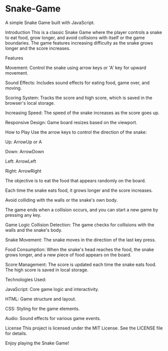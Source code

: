 # Snake-Game
A simple Snake Game built with JavaScript.




Introduction
This is a classic Snake Game where the player controls a snake to eat food, grow longer, and avoid collisions with itself or 
the game boundaries. The game features increasing difficulty as the snake grows longer and the score increases.



Features

Movement: Control the snake using arrow keys or 'A' key for upward movement.

Sound Effects: Includes sound effects for eating food, game over, and moving.

Scoring System: Tracks the score and high score, which is saved in the browser's local storage.

Increasing Speed: The speed of the snake increases as the score goes up.

Responsive Design: Game board resizes based on the viewport.



How to Play
Use the arrow keys to control the direction of the snake:

Up: ArrowUp or A

Down: ArrowDown

Left: ArrowLeft

Right: ArrowRight

The objective is to eat the food that appears randomly on the board.

Each time the snake eats food, it grows longer and the score increases.

Avoid colliding with the walls or the snake's own body.

The game ends when a collision occurs, and you can start a new game by pressing any key.



Game Logic
Collision Detection: The game checks for collisions with the walls and the snake's body.

Snake Movement: The snake moves in the direction of the last key press.

Food Consumption: When the snake's head reaches the food, the snake grows longer, and a new piece of food appears on the board.

Score Management: The score is updated each time the snake eats food. The high score is saved in local storage.



Technologies Used:

JavaScript: Core game logic and interactivity.

HTML: Game structure and layout.

CSS: Styling for the game elements.

Audio: Sound effects for various game events.



License
This project is licensed under the MIT License. See the LICENSE file for details.

Enjoy playing the Snake Game!
